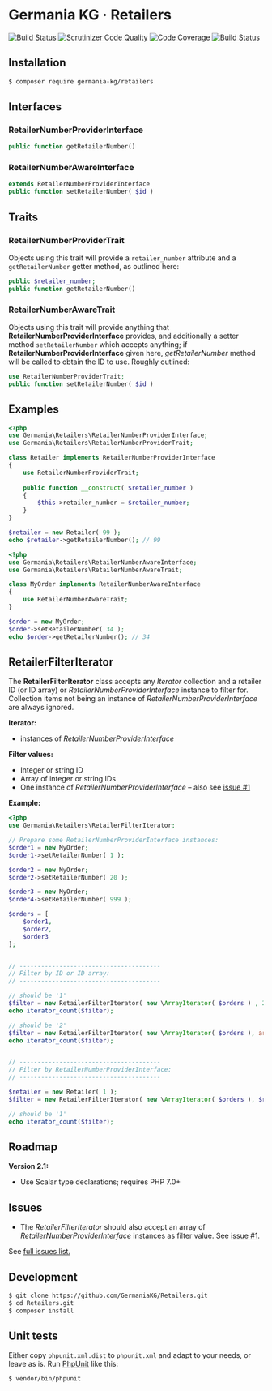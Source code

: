 # Germania KG · Retailers

[![Build Status](https://travis-ci.org/GermaniaKG/Retailers.svg?branch=master)](https://travis-ci.org/GermaniaKG/Retailers)
[![Scrutinizer Code Quality](https://scrutinizer-ci.com/g/GermaniaKG/Retailers/badges/quality-score.png?b=master)](https://scrutinizer-ci.com/g/GermaniaKG/Retailers/?branch=master)
[![Code Coverage](https://scrutinizer-ci.com/g/GermaniaKG/Retailers/badges/coverage.png?b=master)](https://scrutinizer-ci.com/g/GermaniaKG/Retailers/?branch=master)
[![Build Status](https://scrutinizer-ci.com/g/GermaniaKG/Retailers/badges/build.png?b=master)](https://scrutinizer-ci.com/g/GermaniaKG/Retailers/build-status/master)


## Installation

```bash
$ composer require germania-kg/retailers
```


## Interfaces


### RetailerNumberProviderInterface

```php
public function getRetailerNumber()
```

### RetailerNumberAwareInterface


```php
extends RetailerNumberProviderInterface
public function setRetailerNumber( $id )
```


## Traits


### RetailerNumberProviderTrait

Objects using this trait will provide a `retailer_number` attribute and a `getRetailerNumber` getter method, as outlined here:

```php
public $retailer_number;
public function getRetailerNumber()
```



### RetailerNumberAwareTrait

Objects using this trait will provide anything that **RetailerNumberProviderInterface** provides, and additionally a setter method `setRetailerNumber` which accepts anything; if **RetailerNumberProviderInterface** given here, *getRetailerNumber* method will be called to obtain the ID to use. Roughly outlined:

```php
use RetailerNumberProviderTrait;
public function setRetailerNumber( $id )
```



## Examples

```php
<?php
use Germania\Retailers\RetailerNumberProviderInterface;
use Germania\Retailers\RetailerNumberProviderTrait;

class Retailer implements RetailerNumberProviderInterface
{
	use RetailerNumberProviderTrait;
	
	public function __construct( $retailer_number )
	{
		$this->retailer_number = $retailer_number;
	}
}

$retailer = new Retailer( 99 );
echo $retailer->getRetailerNumber(); // 99
```

```php
<?php
use Germania\Retailers\RetailerNumberAwareInterface;
use Germania\Retailers\RetailerNumberAwareTrait;

class MyOrder implements RetailerNumberAwareInterface
{
	use RetailerNumberAwareTrait;
}

$order = new MyOrder;
$order->setRetailerNumber( 34 );
echo $order->getRetailerNumber(); // 34
```



## RetailerFilterIterator


The **RetailerFilterIterator** class accepts any *Iterator* collection and a retailer ID (or ID array) or *RetailerNumberProviderInterface* instance to filter for. Collection items not being an instance of *RetailerNumberProviderInterface* are always ignored. 

**Iterator:**

- instances of *RetailerNumberProviderInterface*


**Filter values:**

- Integer or string ID
- Array of integer or string IDs
- One instance of *RetailerNumberProviderInterface* – also see [issue #1][i1]


**Example:**

```php
<?php
use Germania\Retailers\RetailerFilterIterator;

// Prepare some RetailerNumberProviderInterface instances:
$order1 = new MyOrder; 
$order1->setRetailerNumber( 1 );

$order2 = new MyOrder; 
$order2->setRetailerNumber( 20 );

$order3 = new MyOrder; 
$order4->setRetailerNumber( 999 );

$orders = [
	$order1,
	$order2,	
	$order3
];


// ---------------------------------------
// Filter by ID or ID array:
// ---------------------------------------

// should be '1'
$filter = new RetailerFilterIterator( new \ArrayIterator( $orders ) , 20);
echo iterator_count($filter);

// should be '2'
$filter = new RetailerFilterIterator( new \ArrayIterator( $orders ), array(20, 999));
echo iterator_count($filter);


// ---------------------------------------
// Filter by RetailerNumberProviderInterface:
// ---------------------------------------

$retailer = new Retailer( 1 );
$filter = new RetailerFilterIterator( new \ArrayIterator( $orders ), $retailer);

// should be '1'
echo iterator_count($filter);
```

## Roadmap

**Version 2.1:** 

- Use Scalar type declarations; requires PHP 7.0+

## Issues

- The *RetailerFilterIterator* should also accept an array of *RetailerNumberProviderInterface* instances as filter value. See [issue #1][i1].


See [full issues list.][i0]

[i0]: https://github.com/GermaniaKG/Retailers/issues
[i1]: https://github.com/GermaniaKG/Retailers/issues/1


## Development

```bash
$ git clone https://github.com/GermaniaKG/Retailers.git
$ cd Retailers.git
$ composer install
```

## Unit tests

Either copy `phpunit.xml.dist` to `phpunit.xml` and adapt to your needs, or leave as is. 
Run [PhpUnit](https://phpunit.de/) like this:

```bash
$ vendor/bin/phpunit
```


